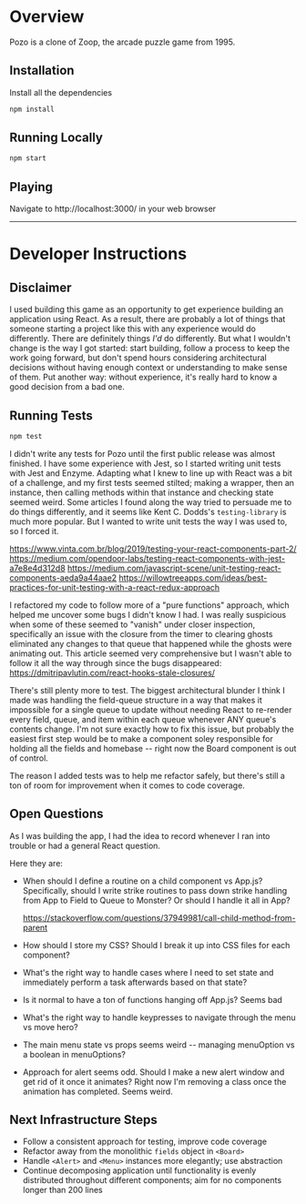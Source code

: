 # Overview

Pozo is a clone of Zoop, the arcade puzzle game from 1995.

## Installation

Install all the dependencies

```bash
npm install
```

## Running Locally

```bash
npm start
```

## Playing

Navigate to http://localhost:3000/ in your web browser

---

# Developer Instructions

## Disclaimer

I used building this game as an opportunity to get experience building an application using React. As a result, there are probably a lot of things that someone starting a project like this with any experience would do differently. There are definitely things _I'd_ do differently. But what I wouldn't change is the way I got started: start building, follow a process to keep the work going forward, but don't spend hours considering architectural decisions without having enough context or understanding to make sense of them. Put another way: without experience, it's really hard to know a good decision from a bad one.

## Running Tests

```bash
npm test
```

I didn't write any tests for Pozo until the first public release was almost finished. I have some experience with Jest, so I started writing unit tests with Jest and Enzyme. Adapting what I knew to line up with React was a bit of a challenge, and my first tests seemed stilted; making a wrapper, then an instance, then calling methods within that instance and checking state seemed weird. Some articles I found along the way tried to persuade me to do things differently, and it seems like Kent C. Dodds's `testing-library` is much more popular. But I wanted to write unit tests the way I was used to, so I forced it.

https://www.vinta.com.br/blog/2019/testing-your-react-components-part-2/
https://medium.com/opendoor-labs/testing-react-components-with-jest-a7e8e4d312d8
https://medium.com/javascript-scene/unit-testing-react-components-aeda9a44aae2
https://willowtreeapps.com/ideas/best-practices-for-unit-testing-with-a-react-redux-approach

I refactored my code to follow more of a "pure functions" approach, which helped me uncover some bugs I didn't know I had. I was really suspicious when some of these seemed to "vanish" under closer inspection, specifically an issue with the closure from the timer to clearing ghosts eliminated any changes to that queue that happened while the ghosts were animating out. This article seemed very comprehensive but I wasn't able to follow it all the way through since the bugs disappeared:
https://dmitripavlutin.com/react-hooks-stale-closures/

There's still plenty more to test. The biggest architectural blunder I think I made was handling the field-queue structure in a way that makes it impossible for a single queue to update without needing React to re-render every field, queue, and item within each queue whenever ANY queue's contents change. I'm not sure exactly how to fix this issue, but probably the easiest first step would be to make a component soley responsible for holding all the fields and homebase -- right now the Board component is out of control.

The reason I added tests was to help me refactor safely, but there's still a ton of room for improvement when it comes to code coverage.

## Open Questions

As I was building the app, I had the idea to record whenever I ran into trouble or had a general React question.

Here they are:

- When should I define a routine on a child component vs App.js?
  Specifically, should I write strike routines to pass down strike handling from App to Field to Queue to Monster? Or should I handle it all in App?

  https://stackoverflow.com/questions/37949981/call-child-method-from-parent

- How should I store my CSS? Should I break it up into CSS files for each component?

- What's the right way to handle cases where I need to set state and immediately perform a task afterwards based on that state?

- Is it normal to have a ton of functions hanging off App.js? Seems bad

- What's the right way to handle keypresses to navigate through the menu vs move hero?

- The main menu state vs props seems weird -- managing menuOption vs a boolean in menuOptions?

- Approach for alert seems odd. Should I make a new alert window and get rid of it once it animates? Right now I'm removing a class once the animation has completed. Seems weird.

## Next Infrastructure Steps

- Follow a consistent approach for testing, improve code coverage
- Refactor away from the monolithic `fields` object in `<Board>`
- Handle `<Alert>` and `<Menu>` instances more elegantly; use abstraction
- Continue decomposing application until functionality is evenly distributed throughout different components; aim for no components longer than 200 lines
